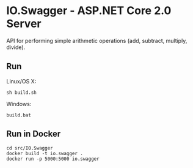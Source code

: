 # IO.Swagger - ASP.NET Core 2.0 Server

API for performing simple arithmetic operations (add, subtract, multiply, divide). 

## Run

Linux/OS X:

```
sh build.sh
```

Windows:

```
build.bat
```

## Run in Docker

```
cd src/IO.Swagger
docker build -t io.swagger .
docker run -p 5000:5000 io.swagger
```
